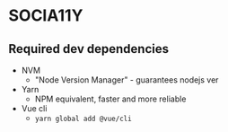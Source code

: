 # SOCIA11Y

## Required dev dependencies

- NVM
  - "Node Version Manager" - guarantees nodejs ver
- Yarn
  - NPM equivalent, faster and more reliable
- Vue cli
  - `yarn global add @vue/cli`
